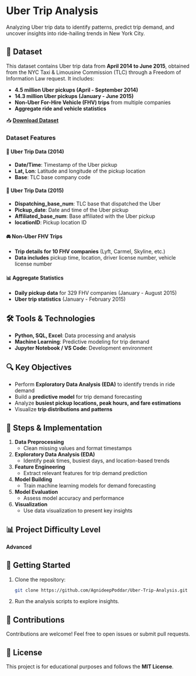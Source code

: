 # Uber Trip Analysis  
Analyzing Uber trip data to identify patterns, predict trip demand, and uncover insights into ride-hailing trends in New York City.  

## 📂 Dataset  
This dataset contains Uber trip data from **April 2014 to June 2015**, obtained from the NYC Taxi & Limousine Commission (TLC) through a Freedom of Information Law request. It includes:  
- **4.5 million Uber pickups (April - September 2014)**  
- **14.3 million Uber pickups (January - June 2015)**  
- **Non-Uber For-Hire Vehicle (FHV) trips** from multiple companies  
- **Aggregate ride and vehicle statistics**  

📥 **[Download Dataset](https://drive.google.com/file/d/1oRoQupHhyNlmQU5YGP9HLXTRnV2-LHRa/view?usp=sharing)**

### **Dataset Features**  
#### 🚖 Uber Trip Data (2014)  
- **Date/Time**: Timestamp of the Uber pickup  
- **Lat, Lon**: Latitude and longitude of the pickup location  
- **Base**: TLC base company code  

#### 🚕 Uber Trip Data (2015)  
- **Dispatching_base_num**: TLC base that dispatched the Uber  
- **Pickup_date**: Date and time of the Uber pickup  
- **Affiliated_base_num**: Base affiliated with the Uber pickup  
- **locationID**: Pickup location ID  

#### 🚘 Non-Uber FHV Trips  
- **Trip details for 10 FHV companies** (Lyft, Carmel, Skyline, etc.)  
- **Data includes** pickup time, location, driver license number, vehicle license number  

#### 📊 Aggregate Statistics  
- **Daily pickup data** for 329 FHV companies (January - August 2015)  
- **Uber trip statistics** (January - February 2015)  

## 🛠️ Tools & Technologies  
- **Python, SQL, Excel**: Data processing and analysis  
- **Machine Learning**: Predictive modeling for trip demand  
- **Jupyter Notebook / VS Code**: Development environment  

## 🔍 Key Objectives  
- Perform **Exploratory Data Analysis (EDA)** to identify trends in ride demand  
- Build a **predictive model** for trip demand forecasting  
- Analyze **busiest pickup locations, peak hours, and fare estimations**  
- Visualize **trip distributions and patterns**  

## 📌 Steps & Implementation  
1. **Data Preprocessing**  
   - Clean missing values and format timestamps  
2. **Exploratory Data Analysis (EDA)**  
   - Identify peak times, busiest days, and location-based trends  
3. **Feature Engineering**  
   - Extract relevant features for trip demand prediction  
4. **Model Building**  
   - Train machine learning models for demand forecasting  
5. **Model Evaluation**  
   - Assess model accuracy and performance  
6. **Visualization**  
   - Use data visualization to present key insights  

## 📊 Project Difficulty Level  
**Advanced**  

## 🚀 Getting Started  
1. Clone the repository:  
   ```sh
   git clone https://github.com/AgnideepPoddar/Uber-Trip-Analysis.git
   ```    
2. Run the analysis scripts to explore insights.  

## 🤝 Contributions  
Contributions are welcome! Feel free to open issues or submit pull requests.  

## 📜 License  
This project is for educational purposes and follows the **MIT License**.  

